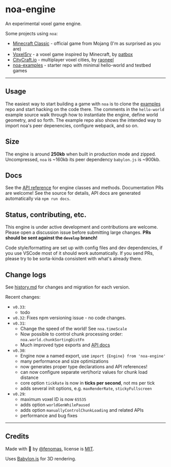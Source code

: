
# noa-engine

An experimental voxel game engine.

Some projects using `noa`:
 * [Minecraft Classic](https://classic.minecraft.net/) - official game from Mojang (I'm as surprised as you are)
 * [VoxelSrv](https://github.com/Patbox/voxelsrv) - a voxel game inspired by Minecraft, by [patbox](https://github.com/Patbox)
 * [CityCraft.io](https://citycraft.io/) - multiplayer voxel cities, by [raoneel](https://github.com/raoneel)
 * [noa-examples](https://github.com/fenomas/noa-examples) - starter repo with minimal hello-world and testbed games


----

## Usage

The easiest way to start building a game with `noa` is to clone the 
[examples](https://github.com/fenomas/noa-examples) repo and start hacking 
on the code there. The comments in the `hello-world` example source walk 
through how to instantiate the engine, define world geometry, and so forth. 
The example repo also shows the intended way to import noa's 
peer depenencies, configure webpack, and so on.



## Size

The engine is around **250kb** when built in production mode and zipped. 
Uncompressed, `noa` is ~160kb its peer dependency `babylon.js` is ~900kb.


## Docs

See the [API reference](https://fenomas.github.io/noa/API/) 
for engine classes and methods. 
Documentation PRs are welcome! See the source for details, API docs 
are generated automatically via `npm run docs`.


## Status, contributing, etc.

This engine is under active development and contributions are welcome.
Please open a discussion issue before submitting large changes.
**PRs should be sent against the `develop` branch!**

Code style/formatting are set up with config files and dev dependencies, 
if you use VSCode most of it should work automatically. If you send PRs, 
please try to be sorta-kinda consistent with what's already there.



## Change logs

See [history.md](docs/history.md) for changes and migration for each version.

Recent changes:

 * `v0.33`: 
   * todo
 * `v0.32`: Fixes npm versioning issue - no code changes.
 * `v0.31`: 
   * Change the speed of the world! See `noa.timeScale`
   * Now possible to control chunk processing order: `noa.world.chunkSortingDistFn`
   * Much improved type exports and [API docs](https://fenomas.github.io/noa/API/) 
 * `v0.30`: 
   * Engine now a named export, use `import {Engine} from 'noa-engine'`
   * many performance and size optimizations
   * now generates proper type declarations and API references!
   * can now configure separate vert/horiz values for chunk load distance
   * core option `tickRate` is now in **ticks per second**, not ms per tick
   * adds several init options, e.g. `maxRenderRate`, `stickyFullscreen`
 * `v0.29`: 
   * maximum voxel ID is now `65535`
   * adds option `worldGenWhilePaused`
   * adds option `manuallyControlChunkLoading` and related APIs
   * performance and bug fixes


----

## Credits

Made with 🍺 by [@fenomas](https://fenomas.com), license is [MIT](LICENSE.txt).

Uses [Babylon.js](https://www.babylonjs.com/) for 3D rendering.
